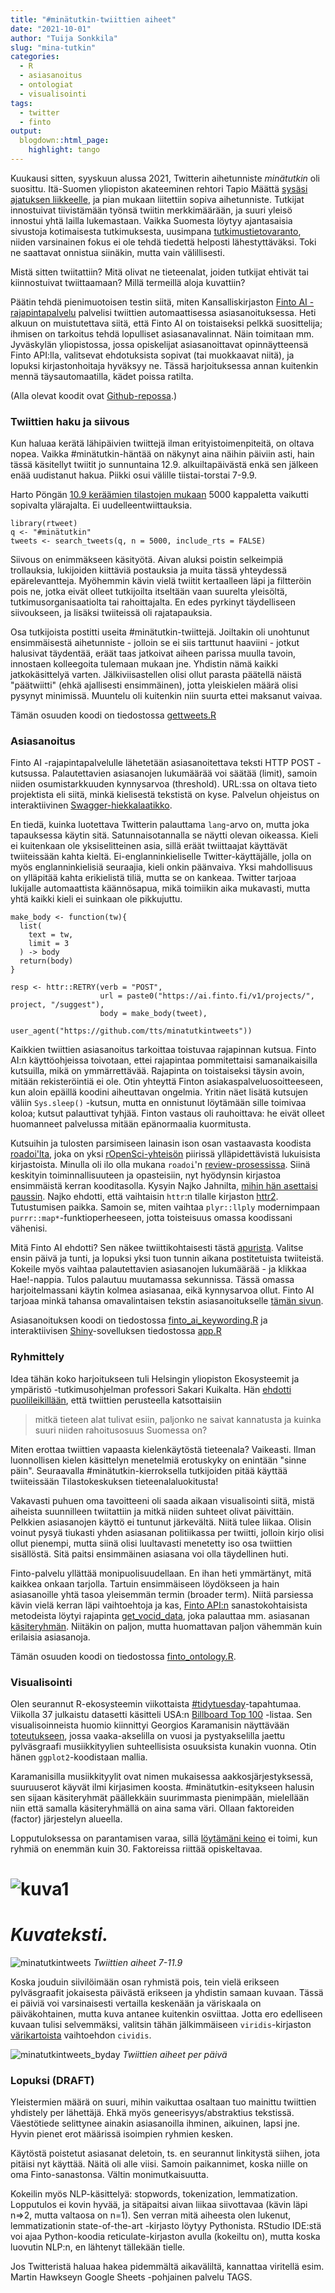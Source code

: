 ```yaml
---
title: "#minätutkin-twiittien aiheet"
date: "2021-10-01"
author: "Tuija Sonkkila"
slug: "mina-tutkin"
categories:
  - R
  - asiasanoitus
  - ontologiat
  - visualisointi
tags:
  - twitter
  - finto
output:
  blogdown::html_page:
    highlight: tango
---
```


Kuukausi sitten, syyskuun alussa 2021, Twitterin aihetunniste *minätutkin* oli suosittu. Itä-Suomen yliopiston akateeminen rehtori Tapio Määttä [sysäsi ajatuksen liikkeelle](https://twitter.com/tapiomaatta/status/1434449463268057092), ja pian mukaan liitettiin sopiva aihetunniste. Tutkijat innostuivat tiivistämään työnsä twiitin merkkimäärään, ja suuri yleisö innostui yhtä lailla lukemastaan. Vaikka Suomesta löytyy ajantasaisia sivustoja kotimaisesta tutkimuksesta, uusimpana [tutkimustietovaranto](https://www.tiedejatutkimus.fi/fi/), niiden varsinainen fokus ei ole tehdä tiedettä helposti lähestyttäväksi. Toki ne saattavat onnistua siinäkin, mutta vain välillisesti.

Mistä sitten twiitattiin? Mitä olivat ne tieteenalat, joiden tutkijat ehtivät tai kiinnostuivat twiittaamaan? Millä termeillä aloja kuvattiin? 

Päätin tehdä pienimuotoisen testin siitä, miten Kansalliskirjaston [Finto AI -rajapintapalvelu](https://www.kiwi.fi/display/Finto/Finto+AI%3An+rajapintapalvelu) palvelisi twiittien automaattisessa asiasanoituksessa. Heti alkuun on muistutettava siitä, että Finto AI on toistaiseksi pelkkä suosittelija; ihmisen on tarkoitus tehdä lopulliset asiasanavalinnat. Näin toimitaan mm. Jyväskylän yliopistossa, jossa opiskelijat asiasanoittavat opinnäytteensä Finto API:lla, valitsevat ehdotuksista sopivat (tai muokkaavat niitä), ja lopuksi kirjastonhoitaja hyväksyy ne. Tässä harjoituksessa annan kuitenkin mennä täysautomaatilla, kädet poissa ratilta. 

(Alla olevat koodit ovat [Github-repossa](https://github.com/tts/minatutkintweets).)

### Twiittien haku ja siivous

Kun haluaa kerätä lähipäivien twiittejä ilman erityistoimenpiteitä, on oltava nopea. Vaikka #minätutkin-häntää on näkynyt aina näihin päiviin asti, hain tässä käsitellyt twiitit jo sunnuntaina 12.9. alkuiltapäivästä enkä sen jälkeen enää uudistanut hakua. Piikki osui välille tiistai-torstai 7-9.9.

Harto Pöngän [10.9 keräämien tilastojen mukaan](https://twitter.com/hponka/status/1436240568045158402) 5000 kappaletta vaikutti sopivalta ylärajalta. Ei uudelleentwiittauksia.

```
library(rtweet)
q <- "#minätutkin"
tweets <- search_tweets(q, n = 5000, include_rts = FALSE)
```

Siivous on enimmäkseen käsityötä. Aivan aluksi poistin selkeimpiä trollauksia, lukijoiden kiittäviä postauksia ja muita tässä yhteydessä epärelevantteja. Myöhemmin kävin vielä twiitit kertaalleen läpi ja filtteröin pois ne, jotka eivät olleet tutkijoilta itseltään vaan suurelta yleisöltä, tutkimusorganisaatiolta tai rahoittajalta. En edes pyrkinyt täydelliseen siivoukseen, ja lisäksi twiiteissä oli rajatapauksia. 

Osa tutkijoista postitti useita #minätutkin-twiittejä. Joiltakin oli unohtunut ensimmäisestä aihetunniste - jolloin se ei siis tarttunut haaviini - jotkut halusivat täydentää, eräät taas jatkoivat aiheen parissa muulla tavoin, innostaen kolleegoita tulemaan mukaan jne. Yhdistin nämä kaikki jatkokäsittelyä varten. Jälkiviisastellen olisi ollut parasta päätellä näistä "päätwiitti" (ehkä ajallisesti ensimmäinen), jotta yleiskielen määrä olisi pysynyt minimissä. Muuntelu oli kuitenkin niin suurta ettei maksanut vaivaa.

Tämän osuuden koodi on tiedostossa [gettweets.R](https://github.com/tts/minatutkintweets/blob/main/gettweets.R)

### Asiasanoitus

Finto AI -rajapintapalvelulle lähetetään asiasanoitettava teksti HTTP POST -kutsussa. Palautettavien asiasanojen lukumäärää voi säätää (limit), samoin niiden osumistarkkuuden kynnysarvoa (threshold). URL:ssa on oltava tieto projektista eli siitä, minkä kielisestä tekstistä on kyse. Palvelun ohjeistus on interaktiivinen [Swagger-hiekkalaatikko](https://ai.finto.fi/v1/ui/).

En tiedä, kuinka luotettava Twitterin palauttama `lang`-arvo on, mutta joka tapauksessa käytin sitä. Satunnaisotannalla se näytti olevan oikeassa. Kieli ei kuitenkaan ole yksiselitteinen asia, sillä eräät twiittaajat käyttävät twiiteissään kahta kieltä. Ei-englanninkieliselle Twitter-käyttäjälle, jolla on myös englanninkielisiä seuraajia, kieli onkin päänvaiva. Yksi mahdollisuus on ylläpitää kahta erikielistä tiliä, mutta se on kankeaa. Twitter tarjoaa lukijalle automaattista käännösapua, mikä toimiikin aika mukavasti, mutta yhtä kaikki kieli ei suinkaan ole pikkujuttu.


```
make_body <- function(tw){
  list(
    text = tw,
    limit = 3
  ) -> body
  return(body)
}

resp <- httr::RETRY(verb = "POST",
                    url = paste0("https://ai.finto.fi/v1/projects/", project, "/suggest"),
                    body = make_body(tweet),
                    user_agent("https://github.com/tts/minatutkintweets"))
```

Kaikkien twiittien asiasanoitus tarkoittaa toistuvaa rajapinnan kutsua. Finto AI:n käyttöohjeissa toivotaan, ettei rajapintaa pommitettaisi samanaikaisilla kutsuilla, mikä on ymmärrettävää. Rajapinta on toistaiseksi täysin avoin, mitään rekisteröintiä ei ole. Otin yhteyttä Finton asiakaspalveluosoitteeseen, kun aloin epäillä koodini aiheuttavan ongelmia. Yritin näet lisätä kutsujen väliin `Sys.sleep()` -kutsun, mutta en onnistunut löytämään sille toimivaa koloa; kutsut palauttivat tyhjää. Finton vastaus oli rauhoittava: he eivät olleet huomanneet palvelussa mitään epänormaalia kuormitusta.

Kutsuihin ja tulosten parsimiseen lainasin ison osan vastaavasta koodista [roadoi'lta](https://github.com/ropensci/roadoi), joka on yksi [rOpenSci-yhteisön](https://ropensci.org/) piirissä ylläpidettävistä lukuisista kirjastoista. Minulla oli ilo olla mukana `roadoi`'n [review-prosessissa](https://github.com/ropensci/software-review/issues/115). Siinä keskityin toiminnallisuuteen ja opasteisiin, nyt hyödynsin kirjastoa ensimmäistä kerran kooditasolla. Kysyin Najko Jahnilta, [mihin hän asettaisi paussin](https://github.com/ropensci/roadoi/issues/33). Najko ehdotti, että vaihtaisin `httr`:n tilalle kirjaston [httr2](https://httr2.r-lib.org/). Tutustumisen paikka. Samoin se, miten vaihtaa `plyr::llply` modernimpaan `purrr::map*`-funktioperheeseen, jotta toisteisuus omassa koodissani vähenisi.

Mitä Finto AI ehdotti? Sen näkee twiittikohtaisesti tästä  [apurista](https://ttso.shinyapps.io/minatutkintweets/). Valitse ensin päivä ja tunti, ja lopuksi yksi tuon tunnin aikana postitetuista twiiteistä. Kokeile myös vaihtaa palautettavien asiasanojen lukumäärää - ja klikkaa Hae!-nappia. Tulos palautuu muutamassa sekunnissa. Tässä omassa harjoitelmassani käytin kolmea asiasanaa, eikä kynnysarvoa ollut. Finto AI tarjoaa minkä tahansa omavalintaisen tekstin asiasanoitukselle [tämän sivun](https://ai.finto.fi/).

Asiasanoituksen koodi on tiedostossa [finto_ai_keywording.R](https://github.com/tts/minatutkintweets/blob/main/finto_ai_keywording.R) ja interaktiivisen [Shiny](https://github.com/rstudio/shiny)-sovelluksen tiedostossa [app.R](https://github.com/tts/minatutkintweets/blob/main/app.R)

### Ryhmittely

Idea tähän koko harjoitukseen tuli Helsingin yliopiston Ekosysteemit ja ympäristö -tutkimusohjelman professori Sakari Kuikalta. Hän [ehdotti puolileikillään](https://twitter.com/Sakari_Kuikka/status/1435905714455814148), että twiittien perusteella katsottaisiin

>mitkä tieteen alat tulivat esiin, paljonko ne saivat kannatusta ja kuinka suuri niiden rahoitusosuus Suomessa on?

Miten erottaa twiittien vapaasta kielenkäytöstä tieteenala? Vaikeasti. Ilman luonnollisen kielen käsittelyn menetelmiä erotuskyky on enintään "sinne päin". Seuraavalla #minätutkin-kierroksella tutkijoiden pitää käyttää twiiteissään Tilastokeskuksen tieteenalaluokitusta!

Vakavasti puhuen oma tavoitteeni oli saada aikaan visualisointi siitä, mistä aiheista suunnilleen twiitattiin ja mitkä niiden suhteet olivat päivittäin. Pelkkien asiasanojen käyttö ei tuntunut järkevältä. Niitä tulee liikaa. Olisin voinut pysyä tiukasti yhden asiasanan politiikassa per twiitti, jolloin kirjo olisi ollut pienempi, mutta siinä olisi luultavasti menetetty iso osa twiittien sisällöstä. Sitä paitsi ensimmäinen asiasana voi olla täydellinen huti.

Finto-palvelu yllättää monipuolisuudellaan. En ihan heti ymmärtänyt, mitä kaikkea onkaan tarjolla. Tartuin ensimmäiseen löydökseen ja hain asiasanoille yhtä tasoa yleisemmän termin (broader term). Niitä parsiessa kävin vielä kerran läpi vaihtoehtoja ja kas, [Finto API:n](https://api.finto.fi/) sanastokohtaisista metodeista löytyi rajapinta [get_vocid_data](https://api.finto.fi/doc/#!/Vocabulary45specific32methods/get_vocid_data), joka palauttaa mm. asiasanan [käsiteryhmän](https://finto.fi/yso/fi/groups). Niitäkin on paljon, mutta huomattavan paljon vähemmän kuin erilaisia asiasanoja.

Tämän osuuden koodi on tiedostossa [finto_ontology.R](https://github.com/tts/minatutkintweets/blob/main/finto_ontology.R).

### Visualisointi

Olen seurannut R-ekosysteemin viikottaista [#tidytuesday](https://github.com/rfordatascience/tidytuesday)-tapahtumaa. Viikolla 37 julkaistu datasetti käsitteli USA:n [Billboard Top 100](https://github.com/rfordatascience/tidytuesday/blob/master/data/2021/2021-09-14/readme.md) -listaa. Sen visualisoinneista huomio kiinnittyi Georgios Karamanisin näyttävään [toteutukseen](https://github.com/gkaramanis/tidytuesday/tree/master/2021/2021-week37), jossa vaaka-akselilla on vuosi ja pystyakselilla jaettu pylväsgraafi musiikkityylien suhteellisista osuuksista kunakin vuonna. Otin hänen `ggplot2`-koodistaan mallia.

Karamanisilla musiikkityylit ovat nimen mukaisessa aakkosjärjestyksessä, suuruuserot käyvät ilmi kirjasimen koosta. #minätutkin-esitykseen halusin sen sijaan käsiteryhmät päällekkäin suurimmasta pienimpään, mielellään niin että samalla käsiteryhmällä on aina sama väri. Ollaan faktoreiden (factor) järjestelyn alueella.

Lopputuloksessa on parantamisen varaa, sillä [löytämäni keino](https://stackoverflow.com/a/53598064) ei toimi, kun ryhmiä on enemmän kuin 30. Faktoreissa riittää opiskeltavaa.

# ![kuva1](/post/yyyy-mm-dd-mina-tutkin.fi_files/kuva1.png)
# *Kuvateksti.*

![minatutkintweets](minatutkintweets.png)
*Twiittien aiheet 7-11.9*

Koska jouduin siivilöimään osan ryhmistä pois, tein vielä erikseen pylväsgraafit jokaisesta päivästä erikseen ja yhdistin samaan kuvaan. Tässä ei päiviä voi varsinaisesti vertailla keskenään ja väriskaala on päiväkohtainen, mutta kuva antanee kuitenkin osviittaa. Jotta ero edelliseen kuvaan tulisi selvemmäksi, valitsin tähän jälkimmäiseen `viridis`-kirjaston [värikartoista](https://cran.r-project.org/web/packages/viridis/vignettes/intro-to-viridis.html#the-color-scales) vaihtoehdon `cividis`.

![minatutkintweets_byday](minatutkintweets_byday.png)
*Twiittien aiheet per päivä*


### Lopuksi (DRAFT)

Yleistermien määrä on suuri, mihin vaikuttaa osaltaan tuo mainittu twiittien yhdistely per lähettäjä. Ehkä myös geneerisyys/abstraktius tekstissä. Väestötiede selittynee ainakin asiasanoilla ihminen, aikuinen, lapsi jne. Hyvin pienet erot määrissä isoimpien ryhmien kesken.

Käytöstä poistetut asiasanat deletoin, ts. en seurannut linkitystä siihen, jota pitäisi nyt käyttää. Näitä oli alle viisi. Samoin paikannimet, koska niille on oma Finto-sanastonsa. Vältin monimutkaisuutta.

Kokeilin myös NLP-käsittelyä: stopwords, tokenization, lemmatization. Lopputulos ei kovin hyvää, ja sitäpaitsi aivan liikaa siivottavaa (kävin läpi n=>2, mutta valtaosa on n=1). Sen verran mitä aiheesta olen lukenut, lemmatizationin state-of-the-art -kirjasto löytyy Pythonista. RStudio IDE:stä voi ajaa Python-koodia reticulate-kirjaston avulla (kokeiltu on), mutta koska luovutin NLP:n, en lähtenyt tällekään tielle.

Jos Twitteristä haluaa hakea pidemmältä aikaväliltä, kannattaa viritellä esim. Martin Hawkseyn Google Sheets -pohjainen palvelu TAGS.
